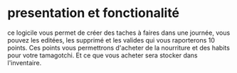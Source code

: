 # presentation et fonctionalité
ce logicile vous permet de créer des taches à faires dans une journée,
vous pouvez les editées, les supprimé et les valides qui vous raporterons 10 points.
Ces points vous permettrons d'acheter de la nourriture et des habits pour votre tamagotchi.
Et ce que vous acheter sera stocker dans l'inventaire.
